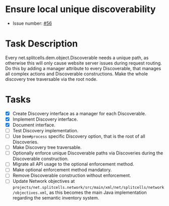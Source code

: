 # Ensure local unique discoverability
* Issue number: [\#56](https://codeberg.org/splitcells-net/net.splitcells.network.community/issues/56)
# Task Description
Every net.splitcells.dem.object.Discoverable needs a unique path,
as otherwise this will only cause website server issues during request routing.
Do this by adding a manager attribute to every Discoverable,
that manages all complex actions and Discoverable constructions.
Make the whole discovery tree traversable via the root node.
# Tasks
* [x] Create Discovery interface as a manager for each Discoverable.
* [x] Implement Discovery interface.
* [x] Document interface.
* [ ] Test Discovery implementation.
* [ ] Use `Dem#process` specific Discovery option, that is the root of all Discoveries.
* [ ] Make Discovery tree traversable.
* [ ] Optionally enforce unique Discoverable paths via Discoveries during the Discoverable construction.
* [ ] Migrate all API usage to the optional enforcement method.
* [ ] Make optional enforcement method mandatory.
* [ ] Remove Discoverable construction without enforcement.
* [ ] Update Network objectives at `projects/net.splitcells.network/src/main/xml/net/splitcells/network/objectives.xml`,
  as this becomes the main Java implementation regarding the semantic inventory system.